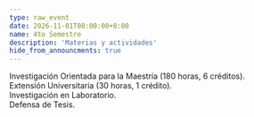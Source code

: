 ```yaml
---
type: raw_event
date: 2026-11-01T00:00:00+0:00
name: 4to Semestre
description: 'Materias y actividades'
hide_from_announcments: true
---
```

Investigación Orientada para la Maestría (180 horas, 6 créditos).<br />
Extensión Universitaria (30 horas, 1 crédito).<br />
Investigación en Laboratorio.<br />
Defensa de Tesis.

